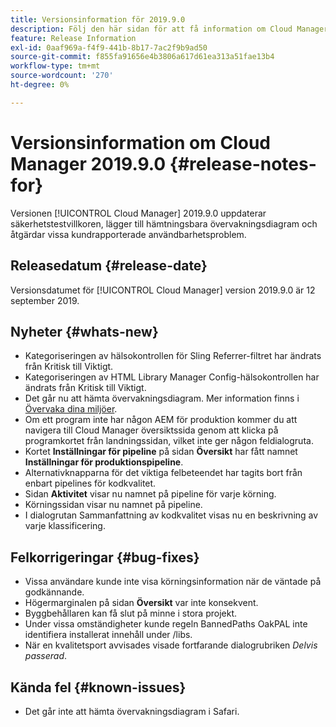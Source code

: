 ```yaml
---
title: Versionsinformation för 2019.9.0
description: Följ den här sidan för att få information om Cloud Manager 2019.9.0.
feature: Release Information
exl-id: 0aaf969a-f4f9-441b-8b17-7ac2f9b9ad50
source-git-commit: f855fa91656e4b3806a617d61ea313a51fae13b4
workflow-type: tm+mt
source-wordcount: '270'
ht-degree: 0%

---
```


# Versionsinformation om Cloud Manager 2019.9.0 {#release-notes-for}

Versionen [!UICONTROL Cloud Manager] 2019.9.0 uppdaterar säkerhetstestvillkoren, lägger till hämtningsbara övervakningsdiagram och åtgärdar vissa kundrapporterade användbarhetsproblem.

## Releasedatum {#release-date}

Versionsdatumet för [!UICONTROL Cloud Manager] version 2019.9.0 är 12 september 2019.

## Nyheter {#whats-new}

* Kategoriseringen av hälsokontrollen för Sling Referrer-filtret har ändrats från Kritisk till Viktigt.
* Kategoriseringen av HTML Library Manager Config-hälsokontrollen har ändrats från Kritisk till Viktigt.
* Det går nu att hämta övervakningsdiagram. Mer information finns i [Övervaka dina miljöer](/help/using/monitoring-environments.md).
* Om ett program inte har någon AEM för produktion kommer du att navigera till Cloud Manager översiktssida genom att klicka på programkortet från landningssidan, vilket inte ger någon feldialogruta.
* Kortet **Inställningar för pipeline** på sidan **Översikt** har fått namnet **Inställningar för produktionspipeline**.
* Alternativknapparna för det viktiga felbeteendet har tagits bort från enbart pipelines för kodkvalitet.
* Sidan **Aktivitet** visar nu namnet på pipeline för varje körning.
* Körningssidan visar nu namnet på pipeline.
* I dialogrutan Sammanfattning av kodkvalitet visas nu en beskrivning av varje klassificering.

## Felkorrigeringar {#bug-fixes}

* Vissa användare kunde inte visa körningsinformation när de väntade på godkännande.
* Högermarginalen på sidan **Översikt** var inte konsekvent.
* Byggbehållaren kan få slut på minne i stora projekt.
* Under vissa omständigheter kunde regeln BannedPaths OakPAL inte identifiera installerat innehåll under /libs.
* När en kvalitetsport avvisades visade fortfarande dialogrubriken *Delvis passerad*.

## Kända fel {#known-issues}

* Det går inte att hämta övervakningsdiagram i Safari.
